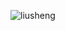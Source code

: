 ![liusheng](https://github-readme-stats.vercel.app/api?username=AlexLiuSheng&theme=vue-dark&show_icons=true)

